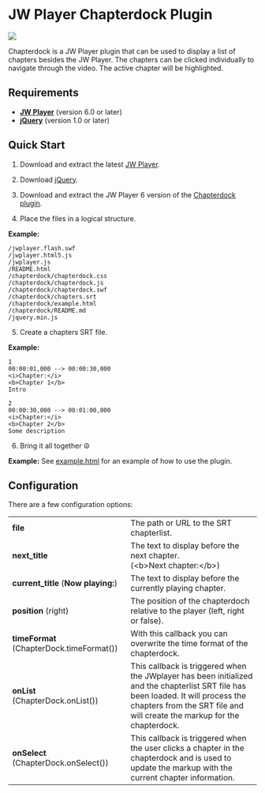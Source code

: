 JW Player Chapterdock Plugin
============================

<img src="https://github.com/skilip/chapterdock/blob/master/screenshot.png?raw=true" />

Chapterdock is a JW Player plugin that can be used to display a list of chapters besides the JW Player. The chapters can be clicked individually to navigate through the video. The active chapter will be highlighted.

Requirements
------------

* [**JW Player**](http://www.longtailvideo.com/jw-player/download/) (version 6.0 or later)
* [**jQuery**](http://code.jquery.com/jquery.min.js) (version 1.0 or later)


Quick Start
-----------

1) Download and extract the latest [JW Player](http://www.longtailvideo.com/jw-player/download/).

2) Download [jQuery](http://code.jquery.com/jquery.min.js).

3) Download and extract the JW Player 6 version of the [Chapterdock plugin](https://github.com/skilip/chapterdock/archive/jwplayer-6.zip).

4) Place the files in a logical structure.

**Example:**
    
    /jwplayer.flash.swf
    /jwplayer.html5.js
    /jwplayer.js
    /README.html
    /chapterdock/chapterdock.css
    /chapterdock/chapterdock.js
    /chapterdock/chapterdock.swf
    /chapterdock/chapters.srt
    /chapterdock/example.html
    /chapterdock/README.md
    /jquery.min.js

5) Create a chapters SRT file.

**Example:**
    
    1
    00:00:01,000 --> 00:00:30,000
    <i>Chapter:</i>
    <b>Chapter 1</b>
    Intro
    
    2
    00:00:30,000 --> 00:01:00,000
    <i>Chapter:</i>
    <b>Chapter 2</b>
    Some description

6) Bring it all together &#9774;

**Example:**
See [example.html](https://github.com/skilip/chapterdock/blob/master/example.html) for an example of how to use the plugin.
    

Configuration
-------------

There are a few configuration options:

<table>
  <tr>
    <td><strong>file</strong></td>
    <td>The path or URL to the SRT chapterlist.</td>
  </tr>
  <tr>
    <td><strong>next_title</strong></td>
    <td>
      The text to display before the next chapter.<br />
      (&lt;b&gt;Next chapter:&lt;/b&gt;)
    </td>
  </tr>
  <tr>
    <td><strong>current_title</strong> (<b>Now playing:</b>)</td>
    <td>The text to display before the currently playing chapter.</td>
  </tr>
  <tr>
    <td><strong>position</strong> (right)</td>
    <td>The position of the chapterdoch relative to the player (left, right or false).</td>
  </tr>
  <tr>
    <td><strong>timeFormat</strong> (ChapterDock.timeFormat())</td>
    <td>With this callback you can overwrite the time format of the chapterdock.</td>
  </tr>
  <tr>
    <td><strong>onList</strong> (ChapterDock.onList())</td>
    <td>This callback is triggered when the JWplayer has been initialized and the chapterlist SRT file has been loaded. It will process the chapters from the SRT file and will create the markup for the chapterdock.</td>
  </tr>
  <tr>
    <td><strong>onSelect</strong> (ChapterDock.onSelect())</td>
    <td>This callback is triggered when the user clicks a chapter in the chapterdock and is used to update the markup with the current chapter information.</td>
  </tr>
</table>
